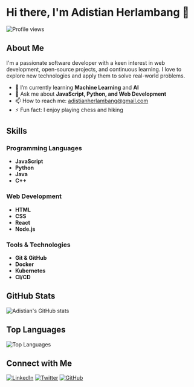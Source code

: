 # Hi there, I'm Adistian Herlambang 👋

![Profile views](https://gpvc.arturio.dev/adistianherlambang)

## About Me

I'm a passionate software developer with a keen interest in web development, open-source projects, and continuous learning. I love to explore new technologies and apply them to solve real-world problems.

- 🌱 I’m currently learning **Machine Learning** and **AI**
- 💬 Ask me about **JavaScript, Python, and Web Development**
- 📫 How to reach me: [adistianherlambang@gmail.com](mailto:adistianherlambang@gmail.com)
- ⚡ Fun fact: I enjoy playing chess and hiking

## Skills

### Programming Languages
- **JavaScript**
- **Python**
- **Java**
- **C++**

### Web Development
- **HTML**
- **CSS**
- **React**
- **Node.js**

### Tools & Technologies
- **Git & GitHub**
- **Docker**
- **Kubernetes**
- **CI/CD**

## GitHub Stats

![Adistian's GitHub stats](https://github-readme-stats.vercel.app/api?username=adistianherlambang&show_icons=true&theme=radical)

## Top Languages

![Top Languages](https://github-readme-stats.vercel.app/api/top-langs/?username=adistianherlambang&layout=compact&theme=radical)

## Connect with Me

[![LinkedIn](https://img.shields.io/badge/-LinkedIn-blue?style=flat&logo=LinkedIn&logoColor=white)](https://www.linkedin.com/in/adistianherlambang/)
[![Twitter](https://img.shields.io/badge/-Twitter-blue?style=flat&logo=Twitter&logoColor=white)](https://twitter.com/adistianherlambang)
[![GitHub](https://img.shields.io/badge/-GitHub-black?style=flat&logo=GitHub&logoColor=white)](https://github.com/adistianherlambang)
